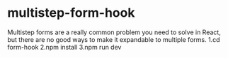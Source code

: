 # multistep-form-hook
Multistep forms are a really common problem you need to solve in React, but there are no good ways to make it expandable to multiple forms.
1.cd form-hook
2.npm install
3.npm run dev
